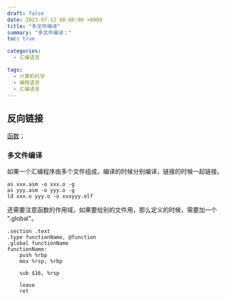 ```yaml
---
draft: false
date: 2023-07-12 08:00:00 +0800
title: "多文件编译"
summary: "多文件编译；"
toc: true

categories:
  - 汇编语言

tags:
  - 计算机科学
  - 编程语言
  - 汇编语言
---
```


## 反向链接

[函数](/post/computer-science/programming-language/assembly/函数)；

### 多文件编译

如果一个汇编程序由多个文件组成，编译的时候分别编译，链接的时候一起链接。

```
as xxx.asm -o xxx.o -g
as yyy.asm -o yyy.o -g
ld xxx.o yyy.o -o xxxyyy.elf
```

还需要注意函数的作用域，如果要给别的文件用，那么定义的时候，需要加一个 ".global"。

```
.section .text
.type functionName, @function
.global functionName
functionName:
    push %rbp
    mov %rsp, %rbp

    sub $16, %rsp

    leave
    ret
```